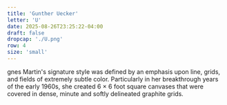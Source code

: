 ```yaml
---
title: 'Gunther Uecker'
letter: 'U'
date: 2025-08-26T23:25:22-04:00
draft: false
dropcap: './U.png'
row: 4
size: 'small'
---
```

gnes Martin's signature style was defined by an emphasis upon line, grids, and fields of extremely subtle color. Particularly in her breakthrough years of the early 1960s, she created 6 × 6 foot square canvases that were covered in dense, minute and softly delineated graphite grids.

